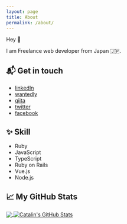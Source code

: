 ```yaml
---
layout: page
title: About
permalink: /about/
---
```

Hey 👋

I am Freelance web developer from Japan 🇯🇵.

## 📬 Get in touch

- [linkedIn](https://www.linkedin.com/in/rintaro-nakamura/)
- [wantedly](https://www.wantedly.com/users/14837256)
- [qiita](https://qiita.com/residenti)
- [twitter](https://twitter.com/v_residenti)
- [facebook](https://www.facebook.com/profile.php?id=100008694337379)

## ✨ Skill

- Ruby
- JavaScript
- TypeScript
- Ruby on Rails
- Vue.js
- Node.js

## &#x1f4c8; My GitHub Stats

<a href="https://github.com/residenti/residenti">
  <img align="center" src="https://github-readme-stats.vercel.app/api/top-langs/?username=residenti&hide=java,html&title_color=ffffff&text_color=c9cacc&icon_color=2bbc8a&bg_color=1d1f21" />
</a>

<a href="https://github.com/residenti/residenti">
  <img align="center" src="https://github-readme-stats.vercel.app/api?username=residenti&show_icons=true&line_height=27&count_private=true&title_color=ffffff&text_color=c9cacc&icon_color=2bbc8a&bg_color=1d1f21" alt="Catalin's GitHub Stats" />
</a>
